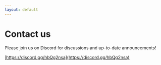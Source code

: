 ```yaml
---
layout: default
---
```


# Contact us

Please join us on Discord for discussions and up-to-date announcements!

[https://discord.gg/hbQg2nsa](https://discord.gg/hbQg2nsa)

